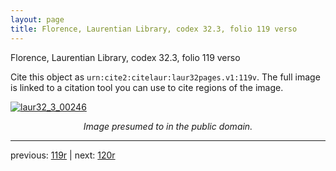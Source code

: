 ```yaml
---
layout: page
title: Florence, Laurentian Library, codex 32.3, folio 119 verso
---
```


Florence, Laurentian Library, codex 32.3, folio 119 verso

Cite this object as `urn:cite2:citelaur:laur32pages.v1:119v`.  The full image is linked to a citation tool you can use to cite regions of the image.

[![laur32_3_00246](http://www.homermultitext.org/iipsrv?IIIF=/project/homer/pyramidal/deepzoom/citelaur/laur32imgs/v1/laur32_3_00246.tif/full/800,/0/default.jpg)](http://www.homermultitext.org/ict2/?urn=urn:cite2:citelaur:laur32imgs.v1:laur32_3_00246) 

<p style="text-align: center; font-style: italic;">Image presumed to in the public domain.</p>

---

previous: [119r](../119r/) | next: [120r](../120r/)